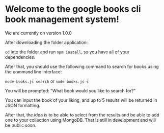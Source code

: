 # Welcome to the google books cli book management system!
We are currently on version 1.0.0

After downloading the folder application:

`cd` into the folder and run `npm install`, so you have all of your dependencies.

After that, you should use the following command to search for books using the command line interface:

`node books.js search` or `node books.js s`

You will be prompted:
"What book would you like to search for?"

You can input the book of your liking, and up to 5 results will be returned in JSON formatting.

After that, the idea is to be able to select from the results and be able to add one to your collection using MongoDB. That is still in development and will be public soon.
